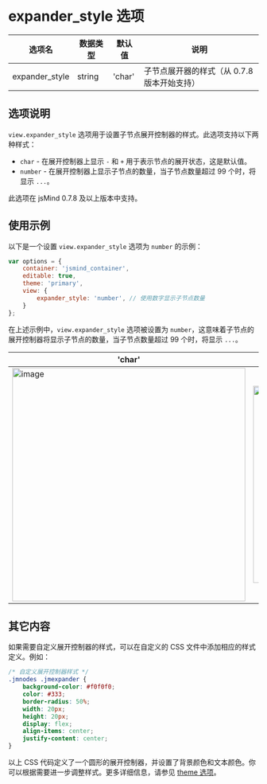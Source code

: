 # expander_style 选项

| 选项名 | 数据类型 | 默认值 | 说明 |
| --- | --- | --- | --- |
| expander_style | string | 'char' | 子节点展开器的样式（从 0.7.8 版本开始支持） |

## 选项说明

`view.expander_style` 选项用于设置子节点展开控制器的样式。此选项支持以下两种样式：

- `char` - 在展开控制器上显示 `-` 和 `+` 用于表示节点的展开状态，这是默认值。
- `number` - 在展开控制器上显示子节点的数量，当子节点数量超过 99 个时，将显示 `...`。

此选项在 jsMind 0.7.8 及以上版本中支持。

## 使用示例

以下是一个设置 `view.expander_style` 选项为 `number` 的示例：

```javascript
var options = {
    container: 'jsmind_container',
    editable: true,
    theme: 'primary',
    view: {
        expander_style: 'number', // 使用数字显示子节点数量
    }
};
```

在上述示例中，`view.expander_style` 选项被设置为 `number`，这意味着子节点的展开控制器将显示子节点的数量，当子节点数量超过 99 个时，将显示 `...`。

| 'char' | 'number' |
| --- | --- |
| <img width="469" alt="image" src="https://github.com/hizzgdev/jsmind/assets/1690290/8462da63-3c1f-4858-9f66-e088670115e2"> | <img width="396" alt="image" src="https://github.com/hizzgdev/jsmind/assets/1690290/e309e397-dbf5-424d-a0be-32ab99a902d2"> |

## 其它内容

如果需要自定义展开控制器的样式，可以在自定义的 CSS 文件中添加相应的样式定义。例如：

```css
/* 自定义展开控制器样式 */
.jmnodes .jmexpander {
    background-color: #f0f0f0;
    color: #333;
    border-radius: 50%;
    width: 20px;
    height: 20px;
    display: flex;
    align-items: center;
    justify-content: center;
}
```

以上 CSS 代码定义了一个圆形的展开控制器，并设置了背景颜色和文本颜色。你可以根据需要进一步调整样式。更多详细信息，请参见 [theme 选项](option.theme.md)。